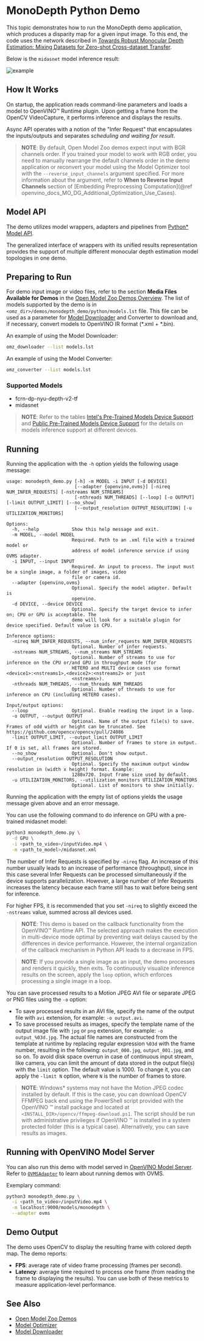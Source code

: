 # MonoDepth Python Demo

This topic demonstrates how to run the MonoDepth demo application, which produces a disparity map for a given input image.
To this end, the code uses the network described in [Towards Robust Monocular Depth Estimation: Mixing Datasets for Zero-shot Cross-dataset Transfer](https://arxiv.org/abs/1907.01341).

Below is the `midasnet` model inference result:

![example](./disp.png)

## How It Works

On startup, the application reads command-line parameters and loads a model to OpenVINO™ Runtime plugin. Upon getting a frame from the OpenCV VideoCapture, it performs inference and displays the results.

Async API operates with a notion of the "Infer Request" that encapsulates the inputs/outputs and separates
*scheduling and waiting for result*.

> **NOTE**: By default, Open Model Zoo demos expect input with BGR channels order. If you trained your model to work with RGB order, you need to manually rearrange the default channels order in the demo application or reconvert your model using the Model Optimizer tool with the `--reverse_input_channels` argument specified. For more information about the argument, refer to **When to Reverse Input Channels** section of [Embedding Preprocessing Computation](@ref openvino_docs_MO_DG_Additional_Optimization_Use_Cases).

## Model API

The demo utilizes model wrappers, adapters and pipelines from [Python* Model API](../../common/python/model_zoo/model_api/README.md).

The generalized interface of wrappers with its unified results representation provides the support of multiple different monocular depth estimation model topologies in one demo.

## Preparing to Run

For demo input image or video files, refer to the section **Media Files Available for Demos** in the [Open Model Zoo Demos Overview](../../README.md).
The list of models supported by the demo is in `<omz_dir>/demos/monodepth_demo/python/models.lst` file.
This file can be used as a parameter for [Model Downloader](../../../tools/model_tools/README.md) and Converter to download and, if necessary, convert models to OpenVINO IR format (\*.xml + \*.bin).

An example of using the Model Downloader:

```sh
omz_downloader --list models.lst
```

An example of using the Model Converter:

```sh
omz_converter --list models.lst
```

### Supported Models

* fcrn-dp-nyu-depth-v2-tf
* midasnet

> **NOTE**: Refer to the tables [Intel's Pre-Trained Models Device Support](../../../models/intel/device_support.md) and [Public Pre-Trained Models Device Support](../../../models/public/device_support.md) for the details on models inference support at different devices.

## Running

Running the application with the `-h` option yields the following usage message:

```
usage: monodepth_demo.py [-h] -m MODEL -i INPUT [-d DEVICE]
                         [--adapter {openvino,ovms}] [-nireq NUM_INFER_REQUESTS] [-nstreams NUM_STREAMS]
                         [-nthreads NUM_THREADS] [--loop] [-o OUTPUT] [-limit OUTPUT_LIMIT] [--no_show]
                         [--output_resolution OUTPUT_RESOLUTION] [-u UTILIZATION_MONITORS]

Options:
  -h, --help            Show this help message and exit.
  -m MODEL, --model MODEL
                        Required. Path to an .xml file with a trained model or
                        address of model inference service if using OVMS adapter.
  -i INPUT, --input INPUT
                        Required. An input to process. The input must be a single image, a folder of images, video
                        file or camera id.
  --adapter {openvino,ovms}
                        Optional. Specify the model adapter. Default is
                        openvino.
  -d DEVICE, --device DEVICE
                        Optional. Specify the target device to infer on; CPU or GPU is acceptable. The
                        demo will look for a suitable plugin for device specified. Default value is CPU.

Inference options:
  -nireq NUM_INFER_REQUESTS, --num_infer_requests NUM_INFER_REQUESTS
                        Optional. Number of infer requests.
  -nstreams NUM_STREAMS, --num_streams NUM_STREAMS
                        Optional. Number of streams to use for inference on the CPU or/and GPU in throughput mode (for
                        HETERO and MULTI device cases use format <device1>:<nstreams1>,<device2>:<nstreams2> or just
                        <nstreams>).
  -nthreads NUM_THREADS, --num_threads NUM_THREADS
                        Optional. Number of threads to use for inference on CPU (including HETERO cases).

Input/output options:
  --loop                Optional. Enable reading the input in a loop.
  -o OUTPUT, --output OUTPUT
                        Optional. Name of the output file(s) to save. Frames of odd width or height can be truncated. See https://github.com/opencv/opencv/pull/24086
  -limit OUTPUT_LIMIT, --output_limit OUTPUT_LIMIT
                        Optional. Number of frames to store in output. If 0 is set, all frames are stored.
  --no_show             Optional. Don't show output.
  --output_resolution OUTPUT_RESOLUTION
                        Optional. Specify the maximum output window resolution in (width x height) format. Example:
                        1280x720. Input frame size used by default.
  -u UTILIZATION_MONITORS, --utilization_monitors UTILIZATION_MONITORS
                        Optional. List of monitors to show initially.
```

Running the application with the empty list of options yields the usage message given above and an error message.

You can use the following command to do inference on GPU with a pre-trained midasnet model:

```sh
python3 monodepth_demo.py \
  -d GPU \
  -i <path_to_video>/inputVideo.mp4 \
  -m <path_to_model>/midasnet.xml
```

The number of Infer Requests is specified by `-nireq` flag. An increase of this number usually leads to an increase
of performance (throughput), since in this case several Infer Requests can be processed simultaneously if the device
supports parallelization. However, a large number of Infer Requests increases the latency because each frame still
has to wait before being sent for inference.

For higher FPS, it is recommended that you set `-nireq` to slightly exceed the `-nstreams` value,
summed across all devices used.

> **NOTE**: This demo is based on the callback functionality from the OpenVINO™ Runtime API.
  The selected approach makes the execution in multi-device mode optimal by preventing wait delays caused by
  the differences in device performance. However, the internal organization of the callback mechanism in Python API
  leads to a decrease in FPS.

>**NOTE**: If you provide a single image as an input, the demo processes and renders it quickly, then exits. To continuously visualize inference results on the screen, apply the `loop` option, which enforces processing a single image in a loop.

You can save processed results to a Motion JPEG AVI file or separate JPEG or PNG files using the `-o` option:

* To save processed results in an AVI file, specify the name of the output file with `avi` extension, for example: `-o output.avi`.
* To save processed results as images, specify the template name of the output image file with `jpg` or `png` extension, for example: `-o output_%03d.jpg`. The actual file names are constructed from the template at runtime by replacing regular expression `%03d` with the frame number, resulting in the following: `output_000.jpg`, `output_001.jpg`, and so on.
To avoid disk space overrun in case of continuous input stream, like camera, you can limit the amount of data stored in the output file(s) with the `limit` option. The default value is 1000. To change it, you can apply the `-limit N` option, where `N` is the number of frames to store.

>**NOTE**: Windows\* systems may not have the Motion JPEG codec installed by default. If this is the case, you can download OpenCV FFMPEG back end using the PowerShell script provided with the OpenVINO &trade; install package and located at `<INSTALL_DIR>/opencv/ffmpeg-download.ps1`. The script should be run with administrative privileges if OpenVINO &trade; is installed in a system protected folder (this is a typical case). Alternatively, you can save results as images.

## Running with OpenVINO Model Server

You can also run this demo with model served in [OpenVINO Model Server](https://github.com/openvinotoolkit/model_server). Refer to [`OVMSAdapter`](../../common/python/model_zoo/model_api/adapters/ovms_adapter.md) to learn about running demos with OVMS.

Exemplary command:

```sh
python3 monodepth_demo.py \
  -i <path_to_video>/inputVideo.mp4 \
  -m localhost:9000/models/monodepth \
  --adapter ovms
```

## Demo Output

The demo uses OpenCV to display the resulting frame with colored depth map.
The demo reports:

* **FPS**: average rate of video frame processing (frames per second).
* **Latency**: average time required to process one frame (from reading the frame to displaying the results).
You can use both of these metrics to measure application-level performance.

## See Also

* [Open Model Zoo Demos](../../README.md)
* [Model Optimizer](https://docs.openvino.ai/2023.0/openvino_docs_MO_DG_Deep_Learning_Model_Optimizer_DevGuide.html)
* [Model Downloader](../../../tools/model_tools/README.md)
